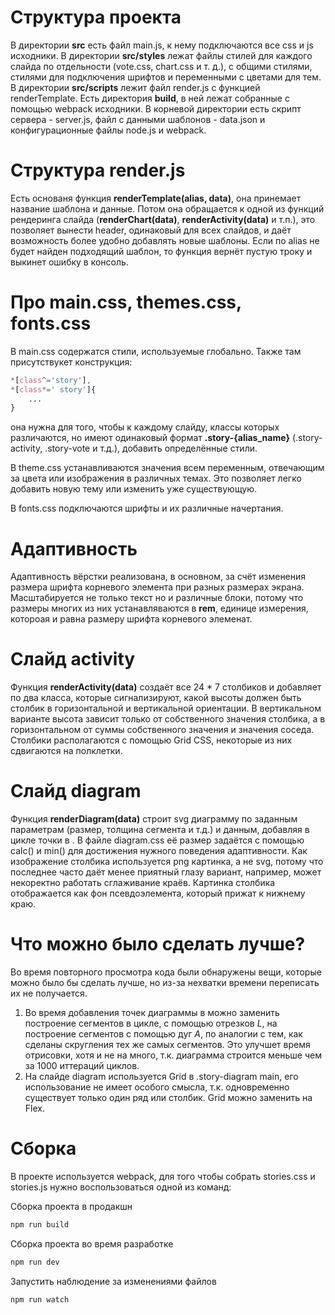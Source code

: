 # Структура проекта
В директории **src** есть файл main.js, к нему подключаются все css и js исходники. В директории **src/styles** лежат файлы стилей для каждого слайда по отдельности (vote.css, chart.css и т. д.), с общими стилями, стилями для подключения шрифтов и переменными с цветами для тем. В директории **src/scripts** лежит файл render.js с функцией renderTemplate.
Есть директория **build**, в ней лежат собранные с помощью webpack исходники.
В корневой директории есть скрипт сервера - server.js, файл с данными шаблонов - data.json и конфигурационные файлы node.js и webpack.

# Структура render.js
Есть основаня функция **renderTemplate(alias, data)**, она принемает название шаблона и данные. Потом она обращается к одной из функций рендеринга слайда (**renderChart(data)**, **renderActivity(data)** и т.п.), это позволяет вынести header, одинаковый для всех слайдов, и даёт возможность более удобно добавлять новые шаблоны. Если по alias не будет найден подходящий шаблон, то функция вернёт пустую троку и выкинет ошибку в консоль.

# Про main.css, themes.css, fonts.css
В main.css содержатся стили, используемые глобально. Также там присутствукет конструкция:
```css
*[class^='story'],
*[class*=' story']{
    ...
}
```
она нужна для того, чтобы к каждому слайду, классы которых различаются, но имеют одинаковый формат **.story-{alias_name}** (.story-activity, .story-vote и т.д.), добавить определённые стили.

В theme.css устанавливаются значения всем переменным, отвечающим за цвета или изображения в различных темах. Это позволяет легко добавить новую тему или изменить уже существующую.

В fonts.css подключаются шрифты и их различные начертания.

# Адаптивность
Адаптивность вёрстки реализована, в основном, за счёт изменения размера шрифта корневого элемента при разных размерах экрана. Масштабируется не только текст но и различные блоки, потому что размеры многих из них устанавляваются в **rem**, единице измерения, котороая и равна размеру шрифта корневого элеменат.

# Слайд activity
Функция **renderActivity(data)** создаёт все 24 * 7 столбиков и добавляет по два класса, которые сигнализируют, какой высоты должен быть столбик в горизонтальной и вертикальной ориентации. В вертикальном варианте высота зависит только от собственного значения столбика, а в горизонтальном от суммы собственного значения и значения соседа.
Столбики располагаются с помощью Grid CSS, некоторые из них сдвигаются на полклетки.

# Слайд diagram
Функция **renderDiagram(data)** строит svg диаграмму по заданным параметрам (размер, толщина сегмента и т.д.) и данным, добавляя в цикле точки в <path>. В файле diagram.css её размер задаётся с помощью calc() и min() для достижения нужного поведения адаптивности.
Как изображение столбика используется png картинка, а не svg, потому что последнее часто даёт менее приятный глазу вариант, например, может некоректно работать сглаживание краёв. Картинка столбика отображается как фон псевдоэлемента, который прижат к нижнему краю. 

# Что можно было сделать лучше?
Во время повторного просмотра кода были обнаружены вещи, которые можно было бы сделать лучше, но из-за нехватки времени переписать их не получается.
1. Во время добавления точек диаграммы в <path> можно заменить построение сегментов в цикле, с помощью отрезков *L*, на построение сегментов с помощью дуг *A*, по аналогии с тем, как сделаны скругления тех же самых сегментов. Это улучшет время отрисовки, хотя и не на много, т.к. диаграмма строится меньше чем за 1000 иттераций циклов.
2. На слайде diagram используется Grid в .story-diagram main, его использование не имеет особого смысла, т.к. одновременно существует только один ряд или столбик. Grid можно заменить на Flex.

# Сборка
В проекте используется webpack, для того чтобы собрать stories.css и stories.js нужно воспользоваться одной из команд:

Сборка проекта в продакшн
```sh
npm run build
```
Сборка проекта во время разработке
```sh
npm run dev
```

Запустить наблюдение за изменениями файлов
```sh
npm run watch
```